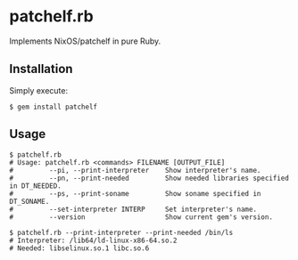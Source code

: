 # patchelf.rb
Implements NixOS/patchelf in pure Ruby.

## Installation

Simply execute:
```
$ gem install patchelf
```

## Usage

```
$ patchelf.rb
# Usage: patchelf.rb <commands> FILENAME [OUTPUT_FILE]
#         --pi, --print-interpreter    Show interpreter's name.
#         --pn, --print-needed         Show needed libraries specified in DT_NEEDED.
#         --ps, --print-soname         Show soname specified in DT_SONAME.
#         --set-interpreter INTERP     Set interpreter's name.
#         --version                    Show current gem's version.

```

```
$ patchelf.rb --print-interpreter --print-needed /bin/ls
# Interpreter: /lib64/ld-linux-x86-64.so.2
# Needed: libselinux.so.1 libc.so.6

```
